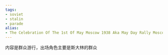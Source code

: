 ```yaml
---
tags: 
- soviet
- stalin
- parade
alias:
- The Celebration Of The 1st Of May Moscow 1938 Aka May Day Rally Moscow 1938 (1938)
---
```

内容是群众游行，出场角色主要是斯大林的群众




